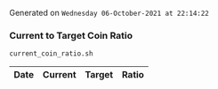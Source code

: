 Generated on `Wednesday 06-October-2021 at 22:14:22`

### Current to Target Coin Ratio
`current_coin_ratio.sh`

Date|Current|Target|Ratio
---|---|---|---
